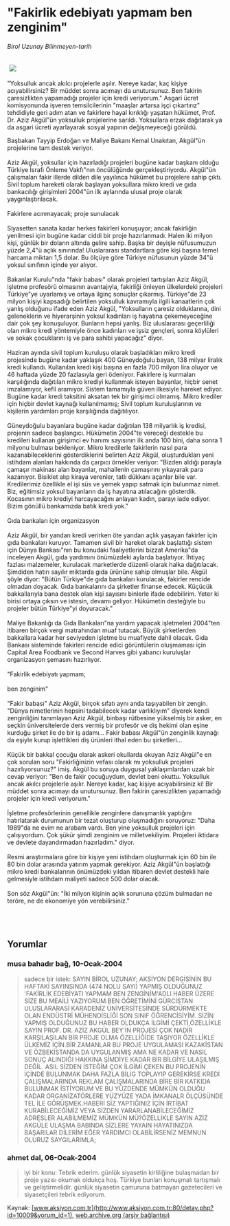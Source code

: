 # "Fakirlik edebiyatı yapmam ben zenginim"

*Birol Uzunay Bilinmeyen-tarih*

<div>
 <font>
  <img border="0" height="1" src="/web/20050119040403im_/http://www.aksiyon.com.tr/images/blank.gif"/>
 </font>
 <font class="content">
  <p>
   <img border="0" hspace="5" src="http://web.archive.org/web/20050119040403im_/http://www.aksiyon.com.tr/resim/474/28.jpg" vspace="5"/>
  </p>
 </font>
 <font class="content">
  "Yoksulluk ancak akılcı projelerle aşılır. Nereye kadar, kaç kişiye acıyabilirsiniz? Bir müddet sonra acımayı da unutursunuz. Ben fakirin çaresizlikten yapamadığı projeler için kredi veriyorum." Asgari ücret komisyonunda işveren temsilcilerinin "maaşlar artarsa işçi çıkartırız" tehdidiyle geri adım atan ve fakirlere hayal kırıklığı yaşatan hükümet, Prof. Dr. Aziz Akgül"ün yoksulluk projelerine sarıldı. Yoksullara erzak dağıtarak ya da asgari ücreti ayarlayarak sosyal yapının değişmeyeceği görüldü.
 </font>
 <br/>
 <p>
  <font class="content">
   Başbakan Tayyip Erdoğan ve Maliye Bakanı Kemal Unakıtan, Akgül"ün projelerine tam destek veriyor.
   <br>
    <br>
     Aziz Akgül, yoksullar için hazırladığı projeleri bugüne kadar başkanı olduğu Türkiye İsrafı Önleme Vakfı"nın öncülüğünde gerçekleştiriyordu. Akgül"ün çalışmaları fakir illerde dilden dile yayılınca hükümet bu projelere sahip çıktı. Sivil toplum hareketi olarak başlayan yoksullara mikro kredi ve gıda bankacılığı girişimleri 2004"ün ilk aylarında ulusal proje olarak yaygınlaştırılacak.
     <br>
      <br>
       Fakirlere acınmayacak; proje sunulacak
       <br/>
       <br/>
       Siyasetten sanata kadar herkes fakirleri konuşuyor; ancak fakirliğin yenilmesi için bugüne kadar ciddi bir proje hazırlanmadı. Halen iki milyon kişi, günlük bir doların altında gelire sahip. Başka bir deyişle nüfusumuzun yüzde 2,4"ü açlık sınırında! Uluslararası standartlara göre kişi başına temel harcama miktarı 1,5 dolar. Bu ölçüye göre Türkiye nüfusunun yüzde 34"ü yoksul sınıfının içinde yer alıyor.
       <br/>
       <br/>
       Bakanlar Kurulu"nda "fakir babası" olarak projeleri tartışılan Aziz Akgül, işletme profesörü olmasının avantajıyla, fakirliği önleyen ülkelerdeki projeleri Türkiye"ye uyarlamış ve ortaya ilginç sonuçlar çıkarmış. Türkiye"de 23 milyon kişiyi kapsadığı belirtilen yoksulluk kavramıyla ilgili kanaatlerin çok yanlış olduğunu ifade eden Aziz Akgül, "Yoksulların çaresiz olduklarına, dini geleneklerin ve hiyerarşinin yoksul kadınları iş hayatına çekemeyeceğine dair çok şey konuşuluyor. Bunların hepsi yanlış. Biz uluslararası geçerliliği olan mikro kredi yöntemiyle önce kadınları ve işsiz gençleri, sonra köylüleri ve sokak çocuklarını iş ve para sahibi yapacağız" diyor.
       <br/>
       <br/>
       Haziran ayında sivil toplum kuruluşu olarak başladıkları mikro kredi projesinde bugüne kadar yaklaşık 400 Güneydoğulu bayan, 138 milyar liralık kredi kullandı. Kullanılan kredi kişi başına en fazla 700 milyon lira oluyor ve 46 haftada yüzde 20 fazlasıyla geri ödeniyor. Fakirlere iş kurmaları karşılığında dağıtılan mikro krediyi kullanmak isteyen bayanlar, hiçbir senet imzalamıyor, kefil aramıyor. Sistem tamamıyla güven ilkesiyle hareket ediyor. Bugüne kadar kredi taksitini aksatan tek bir girişimci olmamış. Mikro krediler için hiçbir devlet kaynağı kullanılmamış; Sivil toplum kuruluşlarının ve kişilerin yardımları proje karşılığında dağıtılıyor.
       <br/>
       <br/>
       Güneydoğulu bayanlara bugüne kadar dağıtılan 138 milyarlık iş kredisi, projenin sadece başlangıcı. Hükümetin 2004"te vereceği destekle bu kredileri kullanan girişimci ev hanımı sayısının ilk anda 100 bini, daha sonra 1 milyonu bulması bekleniyor. Mikro kredilerle fakirlerin nasıl para kazanabileceklerini gösterdiklerini belirten Aziz Akgül, oluşturdukları yeni istihdam alanları hakkında da çarpıcı örnekler veriyor: "Bizden aldığı parayla çamaşır makinası alan bayanlar, mahallenin çamaşırını yıkayarak para kazanıyor. Bisiklet alıp kiraya verenler, tatlı dükkanı açanlar bile var. Kredilerimiz özellikle el işi süs ve yemek yapıp satmak için bulunmaz nimet. Biz, eğitimsiz yoksul bayanların da iş hayatına atılacağını gösterdik. Kocasının mikro krediyi harcayacağını anlayan kadın, parayı iade ediyor. Bizim gönüllü bankamızda batık kredi yok."
       <br/>
       <br/>
       Gıda bankaları için organizasyon
       <br/>
       <br/>
       Aziz Akgül, bir yandan kredi verirken öte yandan açlık yaşayan fakirler için gıda bankaları kuruyor. Tamamen sivil bir hareket olarak başlattığı sistem için Dünya Bankası"nın bu konudaki faaliyetlerini bizzat Amerika"da inceleyen Akgül, gıda yardımını önümüzdeki aylarda başlatıyor. İhtiyaç fazlası malzemeler, kurulacak marketlerde düzenli olarak halka dağıtılacak. Şimdiden hatırı sayılır miktarda gıda ürününe sahip olmuşlar bile. Akgül şöyle diyor: "Bütün Türkiye"de gıda bankaları kurulacak, fakirler rencide olmadan doyacak. Gıda bankalarını da şirketler finanse edecek. Küçücük bakkallarıyla bana destek olan kişi sayısını binlerle ifade edebilirim. Yeter ki birisi ortaya çıksın ve istesin, devamı geliyor. Hükümetin desteğiyle bu projeler bütün Türkiye"yi doyuracak."
       <br/>
       <br/>
       Maliye Bakanlığı da Gıda Bankaları"na yardım yapacak işletmeleri 2004"ten itibaren birçok vergi matrahından muaf tutacak. Büyük şirketlerden bakkallara kadar her seviyeden işletme bu muafiyete dahil olacak. Gıda Bankası sisteminde fakirleri rencide edici görüntülerin oluşmaması için Capital Area Foodbank ve Second Harves gibi yabancı kuruluşlar organizasyon şemasını hazırlıyor.
       <br/>
       <br/>
       "Fakirlik edebiyatı yapmam;
       <br/>
       <br/>
       ben zenginim"
       <br/>
       <br/>
       "Fakir babası" Aziz Akgül, birçok sıfatı aynı anda taşıyabilen bir zengin. "Dünya nimetlerinin hepsini tadabilecek kadar varlıklıyım" diyerek kendi zenginliğini tanımlayan Aziz Akgül, binbaşı rütbesine yükselmiş bir asker, en seçkin üniversitelerde ders vermiş bir profesör ve diş hekimi olan eşine kurduğu şirket ile de bir iş adamı... Fakir babası Akgül"ün zenginlik kaynağı da eşiyle kurup işlettikleri diş ürünleri ithal eden bu şirketleri...
       <br/>
       <br/>
       Küçük bir bakkal çocuğu olarak askeri okullarda okuyan Aziz Akgül"e en çok sorulan soru "Fakirliğinizin vefası olarak mı yoksulluk projeleri hazırlıyorsunuz?" imiş. Akgül bu soruya duygusal yaklaşımlardan uzak bir cevap veriyor: "Ben de fakir çocuğuydum, devlet beni okuttu. Yoksulluk ancak akılcı projelerle aşılır. Nereye kadar, kaç kişiye acıyabilirsiniz ki! Bir müddet sonra acımayı da unutursunuz. Ben fakirin çaresizlikten yapamadığı projeler için kredi veriyorum."
       <br/>
       <br/>
       İşletme profesörlerinin genellikle zenginlere danışmanlık yaptığını hatırlatarak durumunun bir tezat oluşturup oluşmadığını soruyoruz: "Daha 1989"da ne evim ne arabam vardı. Ben yine yoksulluk projeleri için çalışıyordum. Çok şükür şimdi zenginim ve milletvekiliyim. Projeleri iktidara ve devlete dayandırmadan hazırladım." diyor.
       <br/>
       <br/>
       Resmi araştırmalara göre bir kişiye yeni istihdam oluşturmak için 60 bin ile 80 bin dolar arasında yatırım yapmak gerekiyor. Aziz Akgül"ün başlattığı mikro kredi bankalarının önümüzdeki yıldan itibaren devlet destekli hale gelmesiyle istihdam maliyeti sadece 500 dolar olacak.
       <br/>
       <br/>
       Son söz Akgül"ün: "İki milyon kişinin açlık sorununa çözüm bulmadan ne teröre, ne de ekonomiye yön verebilirsiniz."
      </br>
     </br>
    </br>
   </br>
  </font>
 </p>
</div>


## Yorumlar

### musa bahadır bağ, 10-Ocak-2004
> sadece bir istek: 
> SAYIN BİROL UZUNAY; AKSİYON DERGİSİNİN BU HAFTAKİ SAYINSINDA (474 NOLU SAYI) YAPMIŞ OLDUĞUNUZ 'FAKİRLİK EDEBİYATI YAPMAM BEN ZENGİNİM'ADLI HABER ÜZERE SİZE BU MEAİLİ YAZIYORUM.BEN ÖĞRETİMİNİ GÜRCİSTAN ULUSLARARASİ KARADENİZ ÜNİVERSİTESİNDE SÜRDÜRMEKTE OLAN ENDÜSTRİ MÜHENDİSLİĞİ SON SINIF ÖĞRENCİSİYİM. SİZİN YAPMIŞ OLDUĞUNUZ BU HABER OLDUKÇA İLGİMİ ÇEKTİ,ÖZELLİKLE SAYIN PROF. DR. AZİZ AKGÜL BEY'İN PROJESİ ÇOK NADİR KARŞILAŞILAN BİR PROJE OLMA ÖZELLİĞİDE TAŞIYOR ÖZELLİKLE ÜLKEMİZ İÇİN.BİR ZAMANLAR BU PROJE UYGULAMASI KAZAKİSTAN VE ÖZBEKİSTANDA DA UYGULANMIŞ AMA NE KADAR VE NASIL SONUÇ ALINDIĞI HAKKINA ŞİMDİYE KADAR BİR BİLGİYE ULAŞILMIŞ DEĞİL. ASIL SİZDEN İSTEĞİM ÇOK İLGİMİ ÇEKEN BU PROJENİN İÇİNDE BULUNMAK DAHA FAZLA BİLİG TOPLAYIP GEREKİRSE KREDİ ÇALIŞMALARINDA REKLAM ÇALIŞMALARINDA BİRE BİR KATKIDA BULUNMAK İSTİYORUM VE BU YÜZDENDE MÜMKÜN OLDUĞU KADAR ORGANİZATÖRLERE YÜZYÜZE YADA İMKANALR ÖLÇÜSÜNDE TEL İLE GÖRÜŞMEK.HABERİ SİZ YAPTIĞINIZ İÇİN İRTİBAT KURABİLECEĞİMİZ VEYA SİZDEN YARARLANABİLECEĞİMİZ ADRESLER ALABİLMEMİZ MÜMKÜN MÜ?ÖZELLİKLE SAYIN AZİZ AKGÜLE ULAŞMA BABINDA  SİZLERE YAYAIN HAYATINIZDA BAŞARILAR DİLERİM  EĞER YARDIMCI OLABİLİRSENİZ MEMNUN OLURUZ  SAYGILARIMLA;

### ahmet dal, 06-Ocak-2004
> iyi bir konu: 
> Tebrik ederim. günlük siyasetin kirliliğine bulaşmadan bir proje yazısı okumak oldukça hoş. Türkiye bunları konuşmalı tartışmalı ve geliştirmelidir. günlük siyasetin çamuruna batmayan gazetecileri ve siyasetçileri tebrik ediyorum.

Kaynak: [www.aksiyon.com.tr](http://www.aksiyon.com.tr:80/detay.php?id=10009&yorum_id=1), [web.archive.org (arşiv bağlantısı)](http://web.archive.org/web/20050119040403/http://www.aksiyon.com.tr:80/detay.php?id=10009&yorum_id=1)
